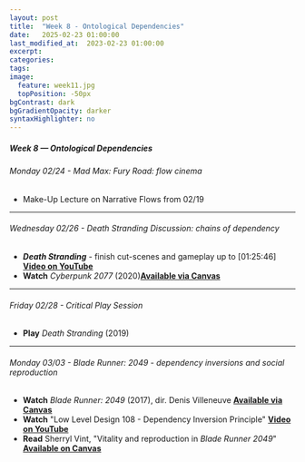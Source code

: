 ```yaml
---
layout: post
title:  "Week 8 - Ontological Dependencies"
date:   2025-02-23 01:00:00
last_modified_at:  2023-02-23 01:00:00
excerpt: 
categories: 
tags: 
image:
  feature: week11.jpg
  topPosition: -50px
bgContrast: dark
bgGradientOpacity: darker
syntaxHighlighter: no
---
```

##### **Week 8 — Ontological Dependencies**

###### Monday 02/24 - *Mad Max: Fury Road*: flow cinema

- Make-Up Lecture on Narrative Flows from 02/19

---

###### Wednesday 02/26 - *Death Stranding* Discussion: chains of dependency
- ***Death Stranding*** - finish cut-scenes and gameplay up to [01:25:46] [**Video on YouTube**](https://www.youtube.com/watch?v=2_p9wLMNOeM)
- **Watch** *Cyberpunk 2077* (2020)[**Available via Canvas**](https://uncch.instructure.com/courses/78214/discussion_topics/543036)

---

###### Friday 02/28 - Critical Play Session
- **Play** *Death Stranding* (2019) 

---

###### Monday 03/03 - *Blade Runner: 2049* - dependency inversions and social reproduction
- **Watch** *Blade Runner: 2049* (2017), dir. Denis Villeneuve [**Available via Canvas**](https://uncch.instructure.com/courses/78214/discussion_topics/543036)
- **Watch** "Low Level Design 108 - Dependency Inversion Principle" [**Video on YouTube**](https://www.youtube.com/watch?v=_CQuOfIqaGE)
- **Read** Sherryl Vint, "Vitality and reproduction in *Blade Runner 2049*" [**Available on Canvas**](https://uncch.instructure.com/courses/78214/files/folder/Readings?preview=9998510)
